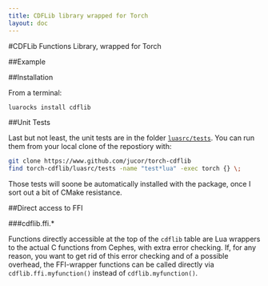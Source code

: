 ```yaml
---
title: CDFLib library wrapped for Torch
layout: doc
---
```


#CDFLib Functions Library, wrapped for Torch


##Example


##Installation

From a terminal:

```bash
luarocks install cdflib
```

##Unit Tests

Last but not least, the unit tests are in the folder
[`luasrc/tests`](https://github.com/jucor/torch-cdflib/tree/master/luasrc/tests). You can run them from your local clone of the repostiory with:

```bash
git clone https://www.github.com/jucor/torch-cdflib
find torch-cdflib/luasrc/tests -name "test*lua" -exec torch {} \;
```

Those tests will soone be automatically installed with the package, once I sort out a bit of CMake resistance.

##Direct access to FFI

###cdflib.ffi.*

Functions directly accessible at the top of the `cdflib` table are Lua wrappers to the actual C functions from Cephes, with extra error checking. If, for any reason, you want to get rid of this error checking and of a possible overhead, the FFI-wrapper functions can be called directly via `cdflib.ffi.myfunction()` instead of `cdflib.myfunction()`.
